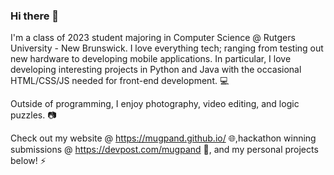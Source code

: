 ### Hi there 👋

I'm a class of 2023 student majoring in Computer Science @ Rutgers University - New Brunswick. I love everything tech; ranging from testing out new hardware to developing mobile applications. In particular, I love developing interesting projects in Python and Java with the occasional HTML/CSS/JS needed for front-end development. 💻

Outside of programming, I enjoy photography, video editing, and logic puzzles. 📷

Check out my website @ https://mugpand.github.io/ 🌐,hackathon winning submissions @ https://devpost.com/mugpand 🥇, and my personal projects below! ⚡

<!--
**MugPand/MugPand** is a ✨ _special_ ✨ repository because its `README.md` (this file) appears on your GitHub profile.

Here are some ideas to get you started:

- 🔭 I’m currently working on ...
- 🌱 I’m currently learning ...
- 👯 I’m looking to collaborate on ...
- 🤔 I’m looking for help with ...
- 💬 Ask me about ...
- 📫 How to reach me: ...
- 😄 Pronouns: ...
- ⚡ Fun fact: ...
-->

